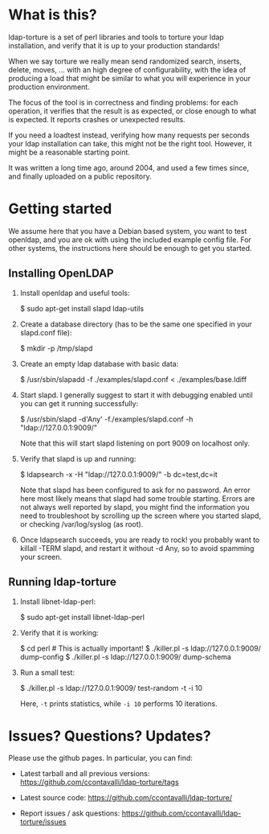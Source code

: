What is this?
=============

  ldap-torture is a set of perl libraries and tools to torture your ldap
installation, and verify that it is up to your production standards!

  When we say torture we really mean send randomized search, inserts,
delete, moves, ... with an high degree of configurability, with the
idea of producing a load that might be similar to what you will experience
in your production environment.

  The focus of the tool is in correctness and finding problems: for each
operation, it verifies that the result is as expected, or close enough
to what is expected. It reports crashes or unexpected results.

  If you need a loadtest instead, verifying how many requests per seconds
your ldap installation can take, this might not be the right tool. However,
it might be a reasonable starting point. 

  It was written a long time ago, around 2004, and used a few times
since, and finally uploaded on a public repository.


Getting started
===============

We assume here that you have a Debian based system, you want to test
openldap, and you are ok with using the included example config file.
For other systems, the instructions here should be enough to get you
started.


Installing OpenLDAP
-------------------

1) Install openldap and useful tools:

    $ sudo apt-get install slapd ldap-utils

2) Create a database directory (has to be the same one specified in
   your slapd.conf file):

    $ mkdir -p /tmp/slapd

3) Create an empty ldap database with basic data:

    $ /usr/sbin/slapadd -f ./examples/slapd.conf < ./examples/base.ldiff

4) Start slapd. I generally suggest to start it with debugging enabled
   until you can get it running successfully:

    $ /usr/sbin/slapd -d'Any' -f./examples/slapd.conf -h "ldap://127.0.0.1:9009/"

   Note that this will start slapd listening on port 9009 on localhost
   only.

5) Verify that slapd is up and running:

    $ ldapsearch -x -H "ldap://127.0.0.1:9009/" -b dc=test,dc=it

   Note that slapd has been configured to ask for no password. An error here
   most likely means that slapd had some trouble starting. Errors are not
   always well reported by slapd, you might find the information you need
   to troubleshoot by scrolling up the screen where you started slapd,
   or checking /var/log/syslog (as root).

6) Once ldapsearch succeeds, you are ready to rock! you probably want
   to killall -TERM slapd, and restart it without -d Any, so to avoid
   spamming your screen.



Running ldap-torture
--------------------

1) Install libnet-ldap-perl:
   
    $ sudo apt-get install libnet-ldap-perl

2) Verify that it is working:

    $ cd perl # This is actually important!
    $ ./killer.pl -s ldap://127.0.0.1:9009/ dump-config
    $ ./killer.pl -s ldap://127.0.0.1:9009/ dump-schema

3) Run a small test:
  
    $ ./killer.pl -s ldap://127.0.0.1:9009/ test-random -t -i 10

   Here, `-t` prints statistics, while `-i 10` performs 10
   iterations.


Issues? Questions? Updates?
===========================

Please use the github pages. In particular, you can find:

   * Latest tarball and all previous versions:
     https://github.com/ccontavalli/ldap-torture/tags

   * Latest source code:
     https://github.com/ccontavalli/ldap-torture/

   * Report issues / ask questions:
     https://github.com/ccontavalli/ldap-torture/issues
     
